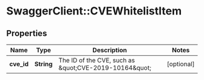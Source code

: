 # SwaggerClient::CVEWhitelistItem

## Properties
Name | Type | Description | Notes
------------ | ------------- | ------------- | -------------
**cve_id** | **String** | The ID of the CVE, such as \&quot;CVE-2019-10164\&quot; | [optional] 


